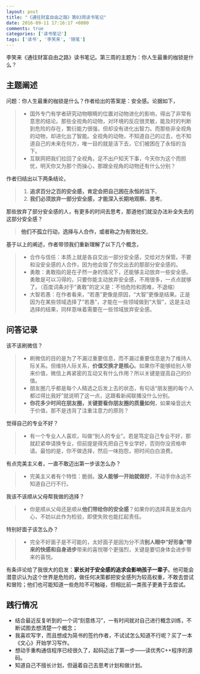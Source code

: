 ```yaml
---
layout: post
title: "《通往财富自由之路》第03周读书笔记"
date: 2016-09-11 17:16:17 +0800
comments: true
categories: ['读书笔记']
tags: ['读书', '李笑来', '随笔']
---
```


李笑来《通往财富自由之路》读书笔记。第三周的主题为：你人生最重的枷锁是什么？

<!--more-->

## 主题阐述

问题：你人生最重的枷锁是什么？作者给出的答案是：安全感。论据如下，
> - 国外专门有学者研究动物眼睛的位置对动物进化的影响，得出了非常有意思的结论。那些全视角的动物，对环境的反应很灵敏，能及时的判断到危险的存在，繁衍能力很强，但却没有进化出智力。而那些非全视角的动物，却进化出了智能。全视角的动物，不知道自己的过去，也不知道自己的未来在何方，唯一目的就是活下去，它们被困在了永恒的当下。
> - 互联网把我们拉回了全视角。足不出户知天下事，今天你为这个而担忧，明天你又为那个而操心，那跟全视角的动物还有什么分别？

作者归结出以下两条结论，
> 1. **追求百分之百的安全感，肯定会把自己困在永恒的当下**。
> 1. **我们必须放弃一部分安全感，才能深入长期地观察、思考**。

那些放弃了部分安全感的人，有更多的时间去思考，那道他们就没办法补全失去的这部分安全感？
> **他们不孤立行动，选择与人合作，或者称之为有效社交**。

基于以上的阐述，作者带领我们重新理解了以下几个概念，
> - 合作与信任：本质上就是各自交出一部分安全感，交给对方保管。不要和没安全感的人合作，因为他会毁了你交出去的那部分安全感的。
> - 勇敢：勇敢指的是在孑然一身的情况下，还能够主动放弃一些安全感。勇敢是可以习得的，只要你能主动放弃安全感，不用很多，一点点就够了。（百度词条对于“勇敢”的定义是：不怕危险和困难，不退缩）
> - 大智若愚：在作者看来，“若愚”更像是原因，“大智”更像是结果。正是因为在某些领域选择了“若愚”，才能在一些领域做到“大智”，这是主动选择的结果，同样意味着需要在一些领域放弃安全感。

## 问答记录

该不该刷微信？
> - 刷微信的目的是为了不漏过重要信息，而不漏过重要信息是为了维持人际关系。但维持人际关系，**价值交换才是核心**。如果你不能够给别人带来价值，微信上再紧密的互动又有什么作用？所以关键是提高自己的价值。
> - 朋友圈几乎都是每个人精选之后发上去的状态，有句话“朋友圈的每个人都过得比我好”就说明了这一点，这跟看新闻联播没什么分别。
> - **你花多少时间在朋友圈，关键要看你朋友圈的质量如何**，如果噪音远大于价值，那不是违背了注重注意力的原则？

觉得自己的专业不好？
> - 有一个专业人人喜欢，叫做“别人的专业”。若是笃定自己专业不好，那就赶紧申请换专业，但前提是得先把自己专业学好，否则你没资格申请。最怕的是，你不做选择，然后一味抱怨，把时间白白浪费。

有点完美主义者，一直不敢迈出第一步该怎么办？
> - 完美主义者有个特性：脆弱。**没人能够一开始就做好**，不动手你永远不知道自己行不行。

我该不该顺从父母帮我做的选择？
> - 你是顺从父母还是顺从**他们带给你的安全感**？如果你的选择真是发自内心，不妨以此作为检验，即使失败也能扛起责任。

特别好面子该怎么办？
> - 完全不好面子是不可能的，太好面子是因为分不清**别人眼中“好形象”**带来的快感和**自身进步**带来的喜悦哪个更强烈，关键是要切身体会进步带来的喜悦。

有条评论给了我很大的启发：**家长对于安全感的追求会影响孩子一辈子**。他可能会潜意识认为这个世界是危险的，做任何决策都把安全感列为较高权重，不敢去尝试和冒险；他们也可能知道一些危险不可触碰，但相比前一类孩子更勇于去尝试。

## 践行情况

- 结合最近反复听到的一个词“刻意练习”，一有时间就对自己进行概念训练，不断试图去想清楚一个概念；
- 我喜欢写字，而且想成为简书的签约作者，不试试怎么知道不行呢？买了一本《文心》开始学习写作。
- 想动手重构通信程序已经很久了，起码迈出了第一步——读优秀C++程序的源码。
- 知道自己不擅长计划，但逼着自己去思考计划和做计划。